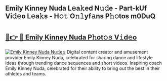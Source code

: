 ## Emily Kinney Nuda L𝚎a𝚔ed N𝚞𝚍e - Part-kUf Vi𝚍𝚎o L𝚎a𝚔s - H𝚘𝚝 O𝚗𝚕yf𝚊ns P𝚑𝚘tos m0DuQ

# <h2><a href="http://kf45s2.oniu.top/?m=Emily+Kinney+Nuda">🔗👉 🔴 Emily Kinney Nuda P𝚑ot𝚘𝚜 V𝚒d𝚎o</a></h2>

[![Emily Kinney Nuda Nu𝚍e𝚜](https://i.imgur.com/0qMVB7G.gif)](http://kf45s2.oniu.top/?m=Emily+Kinney+Nuda)
Digital content creator and amusement provider Emily Kinney Nuda, celebrated for sharing dance and lifestyle ideas through trending dance sequences and short videos. Inspiring coach Emily Kinney Nuda, celebrated for their ability to bring out the best in their athletes and teams.  
